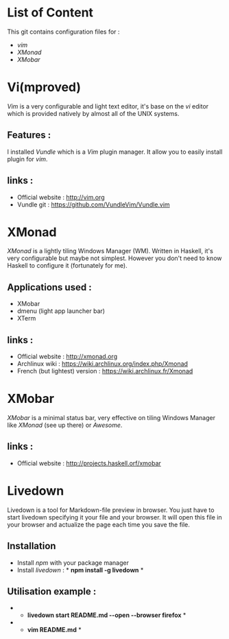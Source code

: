 <!-- # My computer configuration -->

# List of Content

This git contains configuration files for :
+ *vim*
+ *XMonad*
+ *XMobar*

# Vi(mproved)

*Vim* is a very configurable and light text editor, it's base on the *vi* editor which is provided natively by almost all of the UNIX systems.

## Features :
I installed *Vundle* which is a *Vim* plugin manager. It allow you to easily install plugin for *vim*.

## links :
+ Official website : http://vim.org
+ Vundle git : https://github.com/VundleVim/Vundle.vim

# XMonad

*XMonad* is a lightly tiling Windows Manager (WM). Written in Haskell, it's very configurable but maybe not simplest. However you don't need to know Haskell to configure it (fortunately for me).

## Applications used :
+ XMobar
+ dmenu (light app launcher bar)
+ XTerm

## links :
+ Official website : http://xmonad.org
+ Archlinux wiki : https://wiki.archlinux.org/index.php/Xmonad
+ French (but lightest) version : https://wiki.archlinux.fr/Xmonad


# XMobar

*XMobar* is a minimal status bar, very effective on tiling Windows Manager like *XMonad* (see up there) or *Awesome*.

## links :
+ Official website : http://projects.haskell.orf/xmobar

# Livedown

Livedown is a tool for Markdown-file preview in browser. You just have to start livedown specifying it your file and your browser. It will open this file in your browser and actualize the page each time you save the file.

## Installation
+ Install *npm* with your package manager
+ Install *livedown* : * **npm install -g livedown** *

## Utilisation example :
+ * **livedown start README.md --open --browser firefox** *
+ * **vim README.md** *

